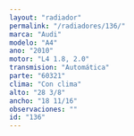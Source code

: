 ```yaml
---
layout: "radiador"
permalink: "/radiadores/136/"
marca: "Audi"
modelo: "A4"
ano: "2010"
motor: "L4 1.8, 2.0"
transmision: "Automática"
parte: "60321"
clima: "Con clima"
alto: "28 3/8"
ancho: "18 11/16"
observaciones: ""
id: "136"
---
```


